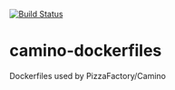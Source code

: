 [![Build Status](https://dev.azure.com/pizzafactory/camino/_apis/build/status/PizzaFactory.camino-dockerfiles?branchName=master)](https://dev.azure.com/pizzafactory/camino/_build/latest?definitionId=14&branchName=master)

# camino-dockerfiles
Dockerfiles used by PizzaFactory/Camino
